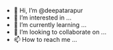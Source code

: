 - 👋 Hi, I’m @deepatarapur
- 👀 I’m interested in ...
- 🌱 I’m currently learning ...
- 💞️ I’m looking to collaborate on ...
- 📫 How to reach me ...

<!---
deepatarapur/deepatarapur is a ✨ special ✨ repository because its `README.md` (this file) appears on your GitHub profile.
You can click the Preview link to take a look at your changes.
--->
